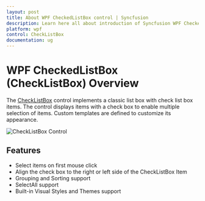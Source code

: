 ```yaml
---
layout: post
title: About WPF CheckedListBox control | Syncfusion
description: Learn here all about introduction of Syncfusion WPF CheckedListBox (CheckListBox) control, its elements and more details.
platform: wpf
control: CheckListBox
documentation: ug
---
```


# WPF CheckedListBox (CheckListBox) Overview

The [CheckListBox](https://www.syncfusion.com/wpf-controls/checkedlistbox) control implements a classic list box with check list box items. The control displays items with a check box to enable multiple selection of items. Custom templates are defined to customize its appearance.

![CheckListBox Control](Getting-Started_images/Control_Structure.png)

## Features

* Select items on first mouse click
* Align the check box to the right or left side of the CheckListBox Item
* Grouping and Sorting support
* SelectAll support
* Built-in Visual Styles and Themes support
